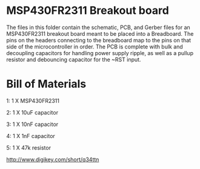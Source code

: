 # MSP430FR2311 Breakout board

The files in this folder contain the schematic, PCB, and Gerber files for an MSP430FR2311 breakout board meant to be placed into a Breadboard. The pins on the headers connecting to the breadboard map to the pins on that side of the microcontroller in order. The PCB is complete with bulk and decoupling capacitors for handling power supply ripple, as well as a pullup resistor and debouncing capacitor for the ~RST input.

# Bill of Materials

1: 1 X MSP430FR2311

2: 1 X 10uF capacitor

3: 1 X 10nF capacitor

4: 1 X 1nF capacitor

5: 1 X 47k resistor

http://www.digikey.com/short/q34ttn
